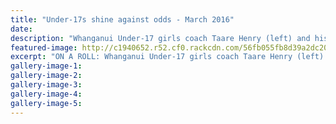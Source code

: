 ```yaml
---
title: "Under-17s shine against odds - March 2016"
date: 
description: "Whanganui Under-17 girls coach Taare Henry (left) and his team were buzzing after beating Te Tai Tokerau in Tauranga where they ended the Mel Young Classic basketball tournament in fourth place..."
featured-image: http://c1940652.r52.cf0.rackcdn.com/56fb055fb8d39a2dc2000692/WU-U17-girls-4th-Mel-Yg-Classic-BBall-tourny-in-Tauranga-30.3.16.jpg
excerpt: "ON A ROLL: Whanganui Under-17 girls coach Taare Henry (left) and his team were buzzing after beating Te Tai Tokerau in Tauranga where they ended the Mel Young Classic basketball tournament in fourth place."
gallery-image-1: 
gallery-image-2: 
gallery-image-3: 
gallery-image-4: 
gallery-image-5: 
---
```

